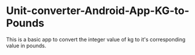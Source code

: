 # Unit-converter-Android-App-KG-to-Pounds

This is a basic app to convert the integer value of kg to it's corresponding value in pounds.
